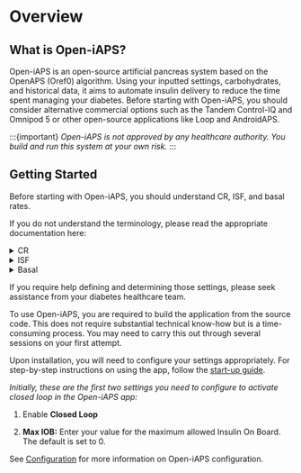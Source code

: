 # Overview

## What is Open-iAPS?
Open-iAPS is an open-source artificial pancreas system based on the OpenAPS (Oref0) algorithm. Using your inputted settings, carbohydrates, and historical data, it aims to automate insulin delivery to reduce the time spent managing your diabetes. Before starting with Open-iAPS, you should consider alternative commercial options such as the Tandem Control-IQ and Omnipod 5 or other open-source applications like Loop and AndroidAPS. 

:::{important}
_Open-iAPS is not approved by any healthcare authority. You build and run this system at your own risk._
:::

## Getting Started
Before starting with Open-iAPS, you should understand CR, ISF, and basal rates.

If you do not understand the terminology, please read the appropriate documentation here:

<details>
<summary>CR</summary>
Find more information on Carb Ratio (CR) [here](settings/configuration/carbratios.md)
</details>

<details>
<summary>ISF</summary>
Find more information on Insulin Sensitivity Factor (ISF) [here](settings/configuration/insulinsensitivities.md)
</details>

<details>
<summary>Basal</summary>
Find more information on Basal [here](settings/configuration/basalprofile.md)
</details>

If you require help defining and determining those settings, please seek assistance from your diabetes healthcare team.

To use Open-iAPS, you are required to build the application from the source code. This does not require substantial technical know-how but is a time-consuming process. You may need to carry this out through several sessions on your first attempt.

Upon installation, you will need to configure your settings appropriately. For step-by-step instructions on using the app, follow the [start-up guide](https://www.iaps-app.org/start-up-guide). 

_Initially, these are the first two settings you need to configure to activate closed loop in the Open-iAPS app:_

1. Enable **Closed Loop**

2. **Max IOB:** Enter your value for the maximum allowed Insulin On Board. The default is set to 0.

See [Configuration](docs/EN/settings/configuration) for more information on Open-iAPS configuration.
